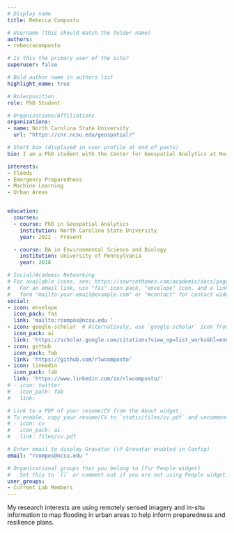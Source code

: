 ```yaml
---
# Display name
title: Rebecca Composto

# Username (this should match the folder name)
authors:
- rebeccacomposto

# Is this the primary user of the site?
superuser: false

# Bold author name in authors list
highlight_name: true

# Role/position
role: PhD Student

# Organizations/Affiliations
organizations:
- name: North Carolina State University
  url: "https://cnr.ncsu.edu/geospatial/"

# Short bio (displayed in user profile at end of posts)
bio: I am a PhD student with the Center for Geospatial Analytics at North Carolina State University.

interests:
- Floods
- Emergency Preparedness
- Machine Learning
- Urban Areas


education:
  courses:
  - course: PhD in Geospatial Analytics
    institution: North Carolina State University
    year: 2022 - Present

  - course: BA in Environmental Science and Biology
    institution: University of Pennsylvania
    year: 2018

# Social/Academic Networking
# For available icons, see: https://sourcethemes.com/academic/docs/page-builder/#icons
#   For an email link, use "fas" icon pack, "envelope" icon, and a link in the
#   form "mailto:your-email@example.com" or "#contact" for contact widget.
social:
- icon: envelope
  icon_pack: fas
  link: 'mailto:rcompos@ncsu.edu ' 
- icon: google-scholar  # Alternatively, use `google-scholar` icon from `ai` icon pack
  icon_pack: ai
  link: 'https://scholar.google.com/citations?view_op=list_works&hl=en&authuser=1&hl=en&user=99zX6CAAAAAJ&authuser=1'
- icon: github
  icon_pack: fab
  link: 'https://github.com/rlwcomposto'
- icon: linkedin
  icon_pack: fab
  link: 'https://www.linkedin.com/in/rlwcomposto/'
# - icon: twitter
#   icon_pack: fab
#   link:

# Link to a PDF of your resume/CV from the About widget.
# To enable, copy your resume/CV to `static/files/cv.pdf` and uncomment the lines below.
# - icon: cv
#   icon_pack: ai
#   link: files/cv.pdf

# Enter email to display Gravatar (if Gravatar enabled in Config)
email: "rcompos@ncsu.edu "

# Organizational groups that you belong to (for People widget)
#   Set this to `[]` or comment out if you are not using People widget.
user_groups:
- Current Lab Members
---
```


My research interests are using remotely sensed imagery and in-situ information to map flooding in urban areas to help inform preparedness and resilience plans. 
